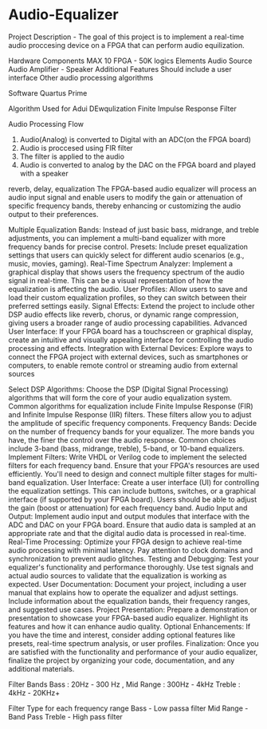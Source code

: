 # Audio-Equalizer

Project Description - The goal of this project is to implement a real-time audio proccesing device on a FPGA that can perform audio equilization. 

Hardware Components
MAX 10 FPGA - 50K logics Elements
Audio Source
Audio Amplifier - Speaker
Additional Features
Should include a user interface
Other audio processing algorithms


Software 
Quartus Prime

Algorithm Used for Adui DEwqulization
Finite Impulse Response Filter

Audio Processing Flow
1) Audio(Analog) is converted to Digital with an ADC(on the FPGA board)
2) Audio is proccesed using FIR filter
3) The filter is applied to the audio
4) Audio is converted to analog by the DAC on the FPGA board and played with a speaker


reverb, delay, equalization
The FPGA-based audio equalizer will process an audio input signal and enable users to modify the gain or attenuation of specific frequency bands, thereby enhancing or customizing the audio output to their preferences.

Multiple Equalization Bands: Instead of just basic bass, midrange, and treble adjustments, you can implement a multi-band equalizer with more frequency bands for precise control.
Presets: Include preset equalization settings that users can quickly select for different audio scenarios (e.g., music, movies, gaming).
Real-Time Spectrum Analyzer: Implement a graphical display that shows users the frequency spectrum of the audio signal in real-time. This can be a visual representation of how the equalization is affecting the audio.
User Profiles: Allow users to save and load their custom equalization profiles, so they can switch between their preferred settings easily.
Signal Effects: Extend the project to include other DSP audio effects like reverb, chorus, or dynamic range compression, giving users a broader range of audio processing capabilities.
Advanced User Interface: If your FPGA board has a touchscreen or graphical display, create an intuitive and visually appealing interface for controlling the audio processing and effects.
Integration with External Devices: Explore ways to connect the FPGA project with external devices, such as smartphones or computers, to enable remote control or streaming audio from external sources


Select DSP Algorithms: Choose the DSP (Digital Signal Processing) algorithms that will form the core of your audio equalization system. Common algorithms for equalization include Finite Impulse Response (FIR) and Infinite Impulse Response (IIR) filters. These filters allow you to adjust the amplitude of specific frequency components.
Frequency Bands: Decide on the number of frequency bands for your equalizer. The more bands you have, the finer the control over the audio response. Common choices include 3-band (bass, midrange, treble), 5-band, or 10-band equalizers.
Implement Filters: Write VHDL or Verilog code to implement the selected filters for each frequency band. Ensure that your FPGA's resources are used efficiently. You'll need to design and connect multiple filter stages for multi-band equalization.
User Interface: Create a user interface (UI) for controlling the equalization settings. This can include buttons, switches, or a graphical interface (if supported by your FPGA board). Users should be able to adjust the gain (boost or attenuation) for each frequency band.
Audio Input and Output: Implement audio input and output modules that interface with the ADC and DAC on your FPGA board. Ensure that audio data is sampled at an appropriate rate and that the digital audio data is processed in real-time.
Real-Time Processing: Optimize your FPGA design to achieve real-time audio processing with minimal latency. Pay attention to clock domains and synchronization to prevent audio glitches.
Testing and Debugging: Test your equalizer's functionality and performance thoroughly. Use test signals and actual audio sources to validate that the equalization is working as expected.
User Documentation: Document your project, including a user manual that explains how to operate the equalizer and adjust settings. Include information about the equalization bands, their frequency ranges, and suggested use cases.
Project Presentation: Prepare a demonstration or presentation to showcase your FPGA-based audio equalizer. Highlight its features and how it can enhance audio quality.
Optional Enhancements: If you have the time and interest, consider adding optional features like presets, real-time spectrum analysis, or user profiles.
Finalization: Once you are satisfied with the functionality and performance of your audio equalizer, finalize the project by organizing your code, documentation, and any additional materials.


Filter Bands
Bass : 20Hz - 300 Hz , 
Mid Range : 300Hz - 4kHz
Treble : 4kHz - 20KHz+ 

Filter Type for each frequency range
Bass - Low passa filter
Mid Range - Band Pass
Treble - High pass filter


